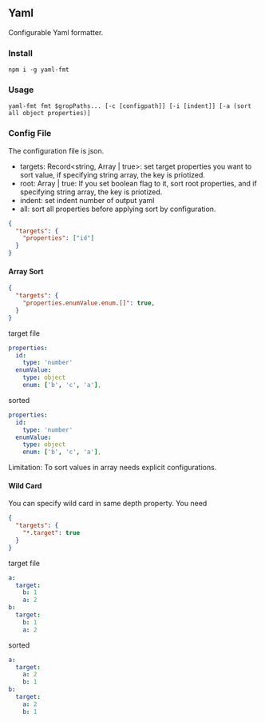 ## Yaml

Configurable Yaml formatter.

### Install

```shell
npm i -g yaml-fmt
```

### Usage

```shell
yaml-fmt fmt $gropPaths... [-c [configpath]] [-i [indent]] [-a (sort all object properties)]
```
### Config File

The configuration file is json.

- targets: Record<string, Array<string> | true>: set target properties you want to sort value, if specifying string array, the key is priotized.
- root: Array<string> | true: If you set boolean flag to it, sort root properties, and if specifying string array, the key is priotized.
- indent: set indent number of output yaml
- all: sort all properties before applying sort by configuration.

```json
{
  "targets": {
    "properties": ["id"]
  }
}
```

#### Array Sort

```json
{
  "targets": {
    "properties.enumValue.enum.[]": true,
  }
}
```

target file
```yaml
properties:
  id:
    type: 'number'
  enumValue:
    type: object
    enum: ['b', 'c', 'a'],
```

sorted
```yaml
properties:
  id:
    type: 'number'
  enumValue:
    type: object
    enum: ['b', 'c', 'a'],
```


Limitation: To sort values in array needs explicit configurations.

#### Wild Card

You can specify wild card in same depth property. You need

```json
{
  "targets": {
    "*.target": true
  }
}
```

target file

```yaml
a:
  target:
    b: 1
    a: 2
b:
  target:
    b: 1
    a: 2
```

sorted

```yaml
a:
  target:
    a: 2
    b: 1
b:
  target:
    a: 2
    b: 1
```
